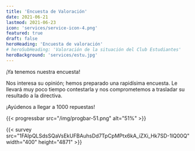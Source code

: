 ```yaml
---
title: 'Encuesta de Valoración'
date: 2021-06-21
lastmod: 2021-06-23
icon: 'services/service-icon-4.png'
featured: true
draft: false
heroHeading: 'Encuesta de valoración'
# heroSubHeading: 'Valoración de la situación del Club Estudiantes'
heroBackground: 'services/estu.jpg'
---
```


¡Ya tenemos nuestra encuesta!

Nos interesa su opinión; hemos preparado una rapidísima encuesta. Le llevará muy poco tiempo contestarla y nos comprometemos a trasladar su resultado a la directiva.

¡Ayúdenos a llegar a 1000 repuestas!

{{< progressbar src="/img/progbar-51.png" alt="51%" >}}

{{< survey src="1FAIpQLSdsSQaVsEkUFBAuhsDd7TpCpMPtx6kA_iZXi_Hk7SD-1lQ00Q" width="400" height="4871" >}}